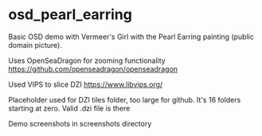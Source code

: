 # osd_pearl_earring
Basic OSD demo with Vermeer's Girl with the Pearl Earring painting (public domain picture).

Uses OpenSeaDragon for zooming functionality https://github.com/openseadragon/openseadragon

Used VIPS to slice DZI https://www.libvips.org/

Placeholder used for DZI tiles folder, too large for github. It's 16 folders starting at zero. Valid .dzi file is there

Demo screenshots in screenshots directory
